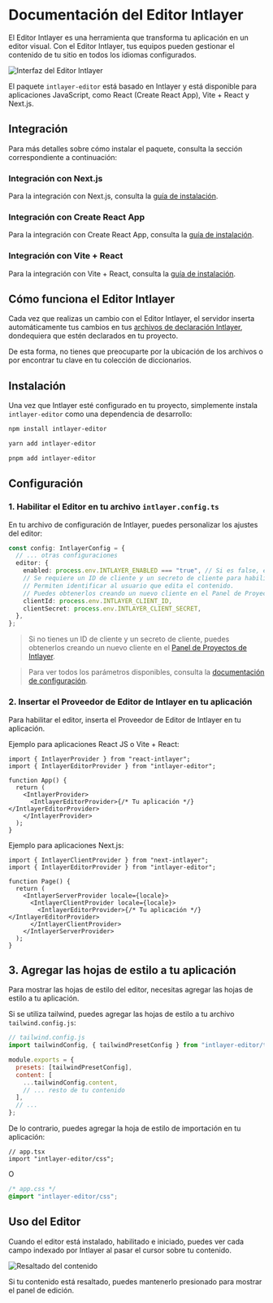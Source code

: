 # Documentación del Editor Intlayer

El Editor Intlayer es una herramienta que transforma tu aplicación en un editor visual. Con el Editor Intlayer, tus equipos pueden gestionar el contenido de tu sitio en todos los idiomas configurados.

![Interfaz del Editor Intlayer](https://github.com/aymericzip/intlayer/blob/main/docs/assets/intlayer_editor_ui.png)

El paquete `intlayer-editor` está basado en Intlayer y está disponible para aplicaciones JavaScript, como React (Create React App), Vite + React y Next.js.

## Integración

Para más detalles sobre cómo instalar el paquete, consulta la sección correspondiente a continuación:

### Integración con Next.js

Para la integración con Next.js, consulta la [guía de instalación](https://github.com/aymericzip/intlayer/blob/main/docs/es/intlayer_with_nextjs.md).

### Integración con Create React App

Para la integración con Create React App, consulta la [guía de instalación](https://github.com/aymericzip/intlayer/blob/main/docs/es/intlayer_with_create_react_app.md).

### Integración con Vite + React

Para la integración con Vite + React, consulta la [guía de instalación](https://github.com/aymericzip/intlayer/blob/main/docs/es/intlayer_with_vite+react.md).

## Cómo funciona el Editor Intlayer

Cada vez que realizas un cambio con el Editor Intlayer, el servidor inserta automáticamente tus cambios en tus [archivos de declaración Intlayer](https://github.com/aymericzip/intlayer/blob/main/docs/es/content_declaration/get_started.md), dondequiera que estén declarados en tu proyecto.

De esta forma, no tienes que preocuparte por la ubicación de los archivos o por encontrar tu clave en tu colección de diccionarios.

## Instalación

Una vez que Intlayer esté configurado en tu proyecto, simplemente instala `intlayer-editor` como una dependencia de desarrollo:

```bash
npm install intlayer-editor
```

```bash
yarn add intlayer-editor
```

```bash
pnpm add intlayer-editor
```

## Configuración

### 1. Habilitar el Editor en tu archivo `intlayer.config.ts`

En tu archivo de configuración de Intlayer, puedes personalizar los ajustes del editor:

```typescript
const config: IntlayerConfig = {
  // ... otras configuraciones
  editor: {
    enabled: process.env.INTLAYER_ENABLED === "true", // Si es false, el editor está inactivo y no se puede acceder.
    // Se requiere un ID de cliente y un secreto de cliente para habilitar el editor.
    // Permiten identificar al usuario que edita el contenido.
    // Puedes obtenerlos creando un nuevo cliente en el Panel de Proyectos de Intlayer (https://intlayer.org/dashboard/projects).
    clientId: process.env.INTLAYER_CLIENT_ID,
    clientSecret: process.env.INTLAYER_CLIENT_SECRET,
  },
};
```

> Si no tienes un ID de cliente y un secreto de cliente, puedes obtenerlos creando un nuevo cliente en el [Panel de Proyectos de Intlayer](https://intlayer.org/dashboard/projects).

> Para ver todos los parámetros disponibles, consulta la [documentación de configuración](https://github.com/aymericzip/intlayer/blob/main/docs/es/configuration.md).

### 2. Insertar el Proveedor de Editor de Intlayer en tu aplicación

Para habilitar el editor, inserta el Proveedor de Editor de Intlayer en tu aplicación.

Ejemplo para aplicaciones React JS o Vite + React:

```tsx
import { IntlayerProvider } from "react-intlayer";
import { IntlayerEditorProvider } from "intlayer-editor";

function App() {
  return (
    <IntlayerProvider>
      <IntlayerEditorProvider>{/* Tu aplicación */}</IntlayerEditorProvider>
    </IntlayerProvider>
  );
}
```

Ejemplo para aplicaciones Next.js:

```tsx
import { IntlayerClientProvider } from "next-intlayer";
import { IntlayerEditorProvider } from "intlayer-editor";

function Page() {
  return (
    <IntlayerServerProvider locale={locale}>
      <IntlayerClientProvider locale={locale}>
        <IntlayerEditorProvider>{/* Tu aplicación */}</IntlayerEditorProvider>
      </IntlayerClientProvider>
    </IntlayerServerProvider>
  );
}
```

## 3. Agregar las hojas de estilo a tu aplicación

Para mostrar las hojas de estilo del editor, necesitas agregar las hojas de estilo a tu aplicación.

Si se utiliza tailwind, puedes agregar las hojas de estilo a tu archivo `tailwind.config.js`:

```js
// tailwind.config.js
import tailwindConfig, { tailwindPresetConfig } from "intlayer-editor/tailwind";

module.exports = {
  presets: [tailwindPresetConfig],
  content: [
    ...tailwindConfig.content,
    // ... resto de tu contenido
  ],
  // ...
};
```

De lo contrario, puedes agregar la hoja de estilo de importación en tu aplicación:

```tsx
// app.tsx
import "intlayer-editor/css";
```

O

```css
/* app.css */
@import "intlayer-editor/css";
```

## Uso del Editor

Cuando el editor está instalado, habilitado e iniciado, puedes ver cada campo indexado por Intlayer al pasar el cursor sobre tu contenido.

![Resaltado del contenido](https://github.com/aymericzip/intlayer/blob/main/docs/assets/intlayer_editor_hover_content.png)

Si tu contenido está resaltado, puedes mantenerlo presionado para mostrar el panel de edición.
